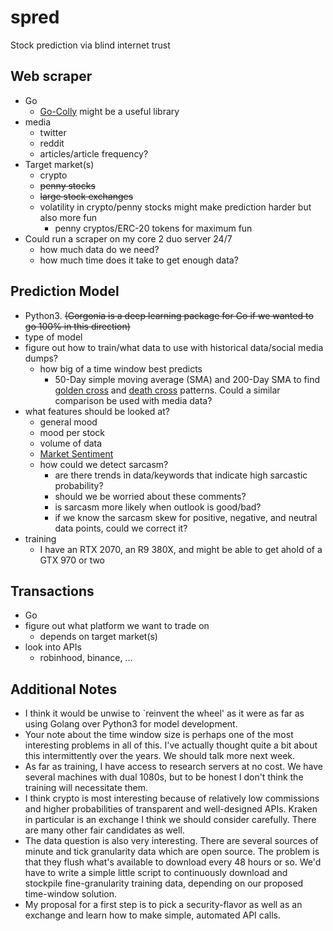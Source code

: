 # spred
Stock prediction via blind internet trust

##	Web scraper
* Go
    * [Go-Colly](http://go-colly.org) might be a useful library
*	media
    *	twitter
    *	reddit
    *	articles/article frequency?
*	Target market(s)
    *	crypto
    *	~~penny stocks~~
    *	~~large stock exchanges~~
    *	volatility in crypto/penny stocks might make prediction harder but also more fun
        * penny cryptos/ERC-20 tokens for maximum fun
*	Could run a scraper on my core 2 duo server 24/7
    *	how much data do we need?
    *	how much time does it take to get enough data?
##	Prediction Model
*	Python3. ~~(Gorgonia is a deep learning package for Go if we wanted to go 100% in this direction)~~
*	type of model
*	figure out how to train/what data to use with historical data/social media dumps?
    *	how big of a time window best predicts
         * 50-Day simple moving average (SMA) and 200-Day SMA to find [golden cross](https://www.investopedia.com/terms/g/goldencross.asp) and [death cross](https://www.investopedia.com/terms/d/deathcross.asp) patterns. Could a similar comparison be used with media data?
*	what features should be looked at?
    *	general mood
    *	mood per stock
    *	volume of data
    * [Market Sentiment](https://www.investopedia.com/terms/m/marketsentiment.asp)
    * how could we detect sarcasm?
         * are there trends in data/keywords that indicate high sarcastic probability?
         * should we be worried about these comments?
         * is sarcasm more likely when outlook is good/bad?
         * if we know the sarcasm skew for positive, negative, and neutral data points, could we correct it?
*	training
    *	I have an RTX 2070, an R9 380X, and might be able to get ahold of a GTX 970 or two
##	Transactions
*	Go
*	figure out what platform we want to trade on
    *	depends on target market(s)
*	look into APIs
    * robinhood, binance, ...

## Additional Notes

*   I think it would be unwise to `reinvent the wheel' as it were as far as using Golang over Python3 for model development. 
*   Your note about the time window size is perhaps one of the most interesting problems in all of this. I've actually thought quite a bit about this intermittently over the years. We should talk more next week. 
*   As far as training, I have access to research servers at no cost. We have several machines with dual 1080s, but to be honest I don't think the training will necessitate them. 
*   I think crypto is most interesting because of relatively low commissions and higher probabilities of transparent and well-designed APIs. Kraken in particular is an exchange I think we should consider carefully. There are many other fair candidates as well. 
*   The data question is also very interesting. There are several sources of minute and tick granularity data which are open source. The problem is that they flush what's available to download every 48 hours or so. We'd have to write a simple little script to continuously download and stockpile fine-granularity training data, depending on our proposed time-window solution. 
*   My proposal for a first step is to pick a security-flavor as well as an exchange and learn how to make simple, automated API calls. 
